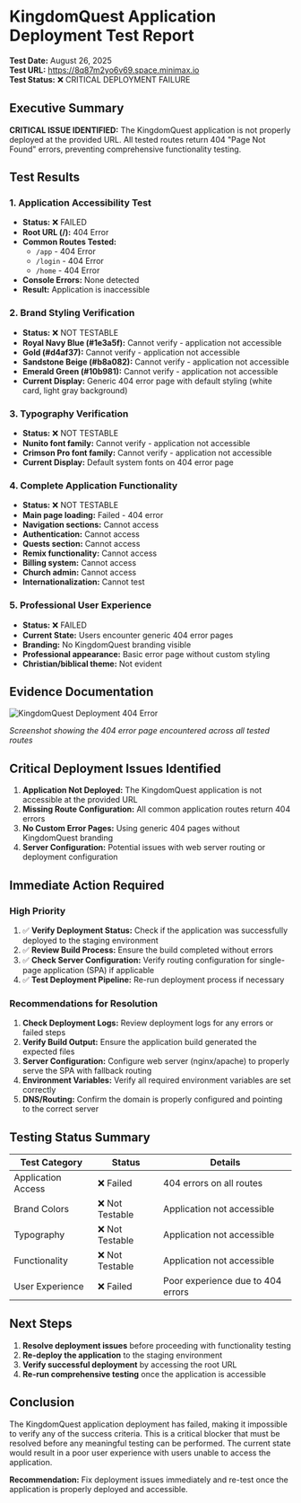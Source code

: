 # KingdomQuest Application Deployment Test Report

**Test Date:** August 26, 2025  
**Test URL:** https://8q87m2yo6v69.space.minimax.io  
**Test Status:** ❌ CRITICAL DEPLOYMENT FAILURE

## Executive Summary

**CRITICAL ISSUE IDENTIFIED:** The KingdomQuest application is not properly deployed at the provided URL. All tested routes return 404 "Page Not Found" errors, preventing comprehensive functionality testing.

## Test Results

### 1. Application Accessibility Test
- **Status:** ❌ FAILED
- **Root URL (/):** 404 Error
- **Common Routes Tested:**
  - `/app` - 404 Error
  - `/login` - 404 Error  
  - `/home` - 404 Error
- **Console Errors:** None detected
- **Result:** Application is inaccessible

### 2. Brand Styling Verification
- **Status:** ❌ NOT TESTABLE
- **Royal Navy Blue (#1e3a5f):** Cannot verify - application not accessible
- **Gold (#d4af37):** Cannot verify - application not accessible
- **Sandstone Beige (#b8a082):** Cannot verify - application not accessible
- **Emerald Green (#10b981):** Cannot verify - application not accessible
- **Current Display:** Generic 404 error page with default styling (white card, light gray background)

### 3. Typography Verification
- **Status:** ❌ NOT TESTABLE
- **Nunito font family:** Cannot verify - application not accessible
- **Crimson Pro font family:** Cannot verify - application not accessible
- **Current Display:** Default system fonts on 404 error page

### 4. Complete Application Functionality
- **Status:** ❌ NOT TESTABLE
- **Main page loading:** Failed - 404 error
- **Navigation sections:** Cannot access
- **Authentication:** Cannot access
- **Quests section:** Cannot access
- **Remix functionality:** Cannot access
- **Billing system:** Cannot access
- **Church admin:** Cannot access
- **Internationalization:** Cannot test

### 5. Professional User Experience
- **Status:** ❌ FAILED
- **Current State:** Users encounter generic 404 error pages
- **Branding:** No KingdomQuest branding visible
- **Professional appearance:** Basic error page without custom styling
- **Christian/biblical theme:** Not evident

## Evidence Documentation

![KingdomQuest Deployment 404 Error](kingdomquest_deployment_404_error.png)

*Screenshot showing the 404 error page encountered across all tested routes*

## Critical Deployment Issues Identified

1. **Application Not Deployed:** The KingdomQuest application is not accessible at the provided URL
2. **Missing Route Configuration:** All common application routes return 404 errors
3. **No Custom Error Pages:** Using generic 404 pages without KingdomQuest branding
4. **Server Configuration:** Potential issues with web server routing or deployment configuration

## Immediate Action Required

### High Priority
1. ✅ **Verify Deployment Status:** Check if the application was successfully deployed to the staging environment
2. ✅ **Review Build Process:** Ensure the build completed without errors
3. ✅ **Check Server Configuration:** Verify routing configuration for single-page application (SPA) if applicable
4. ✅ **Test Deployment Pipeline:** Re-run deployment process if necessary

### Recommendations for Resolution

1. **Check Deployment Logs:** Review deployment logs for any errors or failed steps
2. **Verify Build Output:** Ensure the application build generated the expected files
3. **Server Configuration:** Configure web server (nginx/apache) to properly serve the SPA with fallback routing
4. **Environment Variables:** Verify all required environment variables are set correctly
5. **DNS/Routing:** Confirm the domain is properly configured and pointing to the correct server

## Testing Status Summary

| Test Category | Status | Details |
|---------------|--------|---------|
| Application Access | ❌ Failed | 404 errors on all routes |
| Brand Colors | ❌ Not Testable | Application not accessible |
| Typography | ❌ Not Testable | Application not accessible |
| Functionality | ❌ Not Testable | Application not accessible |
| User Experience | ❌ Failed | Poor experience due to 404 errors |

## Next Steps

1. **Resolve deployment issues** before proceeding with functionality testing
2. **Re-deploy the application** to the staging environment
3. **Verify successful deployment** by accessing the root URL
4. **Re-run comprehensive testing** once the application is accessible

## Conclusion

The KingdomQuest application deployment has failed, making it impossible to verify any of the success criteria. This is a critical blocker that must be resolved before any meaningful testing can be performed. The current state would result in a poor user experience with users unable to access the application.

**Recommendation:** Fix deployment issues immediately and re-test once the application is properly deployed and accessible.
